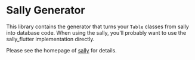 # Sally Generator

This library contains the generator that turns your `Table` classes from sally
into database code. When using the sally, you'll probably want to use the 
sally_flutter implementation directly.

Please see the homepage of [sally](https://github.com/simolus3/sally) for details.